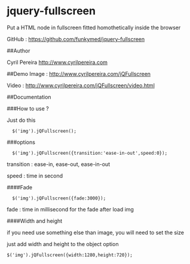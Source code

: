 jquery-fullscreen
=================

Put a HTML node in fullscreen fitted homothetically inside the browser

GitHub : https://github.com/funkymed/jquery-fullscreen

##Author

Cyril Pereira http://www.cyrilpereira.com

##Demo
Image : http://www.cyrilpereira.com/jQFullscreen

Video : http://www.cyrilpereira.com/jQFullscreen/video.html

##Documentation

###How to use ?

Just do this

~~~
  $('img').jQFullscreen();
~~~

###options

~~~
  $('img').jQFullscreen({transition:'ease-in-out',speed:0});
~~~

transition : ease-in, ease-out, ease-in-out

speed : time in second

####Fade

~~~
  $('img').jQFullscreen({fade:3000});
~~~

fade : time in millisecond for the fade after load img

####Width and height

if you need use something else than image, you will need to set the size

just add width and height to the object option

~~~
$('img').jQFullscreen({width:1280,height:720});
~~~